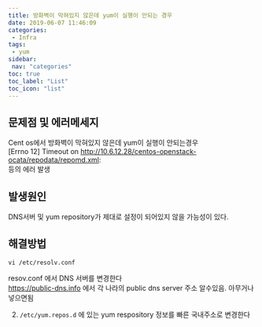```yaml
---
title: 방화벽이 막혀있지 않은데 yum이 실행이 안되는 경우
date: 2019-06-07 11:46:09
categories: 
 - Infra
tags: 
 - yum
sidebar:
 nav: "categories"
toc: true
toc_label: "List"
toc_icon: "list"
---
```


## 문제점 및 에러메세지
Cent os에서  방화벽이 막혀있지 않은데 yum이 실행이 안되는경우  
[Errno 12] Timeout on http://10.6.12.28/centos-openstack-ocata/repodata/repomd.xml:  
등의 에러 발생  


## 발생원인
DNS서버 및 yum repository가 제대로 설정이 되어있지 않을 가능성이 있다.

## 해결방법
```
vi /etc/resolv.conf
```
resov.conf 에서 DNS 서버를 변경한다  
https://public-dns.info 에서 각 나라의 public dns server 주소 알수있음. 아무거나 넣으면됨

2. `/etc/yum.repos.d` 에 있는 yum respository 정보를 빠른 국내주소로 변경한다


